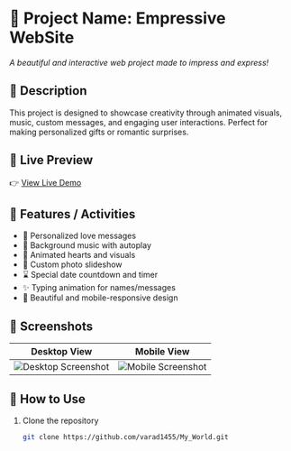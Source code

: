 # 💖 Project Name: Empressive WebSite

_A beautiful and interactive web project made to impress and express!_

## 📜 Description

This project is designed to showcase creativity through animated visuals, music, custom messages, and engaging user interactions. Perfect for making personalized gifts or romantic surprises.

## 🔗 Live Preview

👉 [View Live Demo](https://your-live-link-here.com)

## 🧩 Features / Activities

- 💌 Personalized love messages
- 🎵 Background music with autoplay
- 💫 Animated hearts and visuals
- 📸 Custom photo slideshow
- ⌛ Special date countdown and timer
- ✨ Typing animation for names/messages
- 🎨 Beautiful and mobile-responsive design

## 📸 Screenshots

| Desktop View | Mobile View |
|--------------|-------------|
| ![Desktop Screenshot](assets/desktop-preview.png) | ![Mobile Screenshot](assets/mobile-preview.png) |

## 🚀 How to Use

1. Clone the repository  
   ```bash
   git clone https://github.com/varad1455/My_World.git